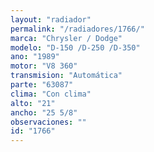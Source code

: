 ```yaml
---
layout: "radiador"
permalink: "/radiadores/1766/"
marca: "Chrysler / Dodge"
modelo: "D-150 /D-250 /D-350"
ano: "1989"
motor: "V8 360"
transmision: "Automática"
parte: "63087"
clima: "Con clima"
alto: "21"
ancho: "25 5/8"
observaciones: ""
id: "1766"
---
```


